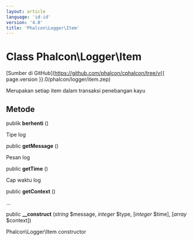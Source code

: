 ```yaml
---
layout: article
language: 'id-id'
version: '4.0'
title: 'Phalcon\Logger\Item'
---
```

# Class **Phalcon\Logger\Item**

[Sumber di GitHub](https://github.com/phalcon/cphalcon/tree/v{{ page.version }}.0/phalcon/logger/item.zep)

Merupakan setiap item dalam transaksi penebangan kayu

## Metode

publik **berhenti** ()

Tipe log

public **getMessage** ()

Pesan log

public **getTime** ()

Cap waktu log

public **getContext** ()

...

public **__construct** (*string* $message, *integer* $type, [*integer* $time], [*array* $context])

Phalcon\Logger\Item constructor